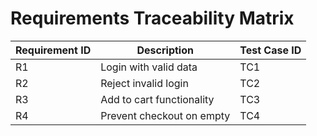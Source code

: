 # Requirements Traceability Matrix

| Requirement ID | Description               | Test Case ID |
|----------------|---------------------------|--------------|
| R1             | Login with valid data     | TC1          |
| R2             | Reject invalid login      | TC2          |
| R3             | Add to cart functionality | TC3          |
| R4             | Prevent checkout on empty | TC4          |
